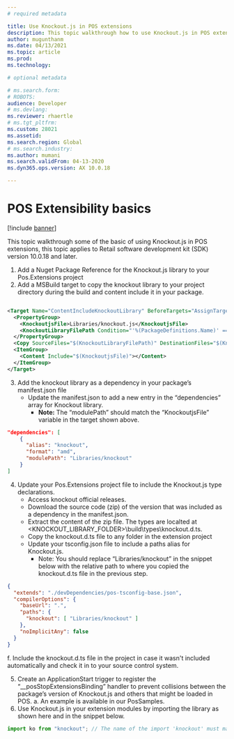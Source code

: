 ```yaml
---
# required metadata

title: Use Knockout.js in POS extensions
description: This topic walkthrough how to use Knockout.js in POS extensions.
author: mugunthanm
ms.date: 04/13/2021
ms.topic: article
ms.prod: 
ms.technology: 

# optional metadata

# ms.search.form: 
# ROBOTS: 
audience: Developer
# ms.devlang: 
ms.reviewer: rhaertle
# ms.tgt_pltfrm: 
ms.custom: 28021
ms.assetid: 
ms.search.region: Global
# ms.search.industry: 
ms.author: mumani
ms.search.validFrom: 04-13-2020
ms.dyn365.ops.version: AX 10.0.18

---
```


# POS Extensibility basics

[!include [banner](../includes/banner.md)]

This topic walkthrough some of the basic of using Knockout.js in POS extensions, this topic applies to Retail software development kit (SDK) version 10.0.18 and later.

1.	Add a Nuget Package Reference for the Knockout.js library to your Pos.Extensions project
2.	Add a MSBuild target to copy the knockout library to your project directory during the build and content include it in your package.

```XML

<Target Name="ContentIncludeKnockoutLibrary" BeforeTargets="AssignTargetPaths" DependsOnTargets="RunResolvePackageDependencies">
  <PropertyGroup>
    <KnockoutjsFile>Libraries/knockout.js</KnockoutjsFile>
    <KnockoutLibraryFilePath Condition="'%(PackageDefinitions.Name)' == 'knockoutjs'">%(PackageDefinitions.ResolvedPath)\Content\Scripts\knockout-%(PackageDefinitions.Version).js</KnockoutLibraryFilePath>
  </PropertyGroup>
  <Copy SourceFiles="$(KnockoutLibraryFilePath)" DestinationFiles="$(KnockoutjsFile)" SkipUnchangedFiles="true" /> <!-- Necessary for CPOS -->
  <ItemGroup>
    <Content Include="$(KnockoutjsFile)"></Content>
  </ItemGroup>
</Target>

```

3.	Add the knockout library as a dependency in your package’s manifest.json file
    + Update the manifest.json to add a new entry in the “dependencies” array for Knockout library.
        + **Note:** The “modulePath” should match the “KnockoutjsFile” variable in the target shown above.
        
```JSON
"dependencies": [
    {
      "alias": "knockout",
      "format": "amd",
      "modulePath": "Libraries/knockout"
    }
]
```
4.	Update your Pos.Extensions project file to include the Knockout.js type declarations.
      + Access knockout official releases.
      + Download the source code (zip) of the version that was included as a dependency in the manifest.json.
      + Extract the content of the zip file. The types are localted at <KNOCKOUT_LIBRARY_FOLDER>\build\types\knockout.d.ts.
      + Copy the knockout.d.ts file to any folder in the extension project
      + Update your tsconfig.json file to include a paths alias for Knockout.js. 
          + Note: You should replace “Libraries/knockout” in the snippet below with the relative path to where you copied the knockout.d.ts file in the previous step.

```JSON
{
  "extends": "./devDependencies/pos-tsconfig-base.json",
  "compilerOptions": {
    "baseUrl": ".",
    "paths": {
      "knockout": [ "Libraries/knockout" ]
    },
    "noImplicitAny": false
  }
}
```
   f. Include the knockout.d.ts file in the project in case it wasn't included automatically and check it in to your source control system.

5.	Create an ApplicationStart trigger to register the “__posStopExtensionsBinding” handler to prevent collisions between the package’s version of Knockout.js and others that might be loaded in POS.
a.	An example is available in our PosSamples.
6.	Use Knockout.js in your extension modules by importing the library as shown here and in the snippet below.

```TypeScript
import ko from "knockout"; // The name of the import 'knockout' must match the one in the tsconfig and manifest file.
```